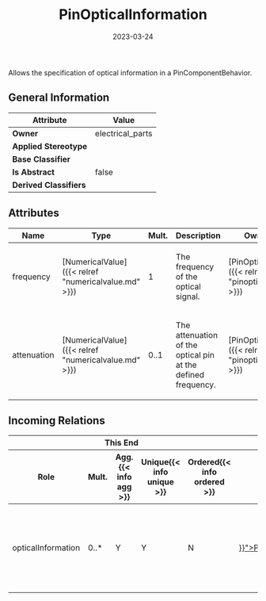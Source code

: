﻿---
title: PinOpticalInformation
toc: false
type: specs
date: "2023-03-24"
draft: false
specification: VEC
version: 2.0.2
documentType: "Recommendation"
elementType: Class
classes:
  - PinOpticalInformation
menu_name: vec-2.0.2
---
<p> Allows the specification of optical information in a PinComponentBehavior.      </p>

## General Information

| Attribute               | Value |
|-------------------------|-------|
| **Owner**               | electrical_parts |
| **Applied Stereotype**  |   |
| **Base Classifier**     |   |
| **Is Abstract**         | false |
| **Derived Classifiers** |   |

## Attributes
|  Name  |  Type  |  Mult.  |  Description  |  Owning Classifier  |
|--------|--------|---------|---------------|--------------|
|frequency| [NumericalValue]({{< relref "numericalvalue.md" >}}) | 1 | <p> The frequency of the optical signal.      </p> | [PinOpticalInformation]({{< relref "pinopticalinformation.md" >}}) |
|attenuation| [NumericalValue]({{< relref "numericalvalue.md" >}}) | 0..1 | <p> The attenuation of the optical pin at the defined frequency.       </p> | [PinOpticalInformation]({{< relref "pinopticalinformation.md" >}}) |


##  Incoming Relations
<table>
    <thead>
        <tr>
           <th colspan="5">This End</th>
           <th colspan="2">Other End</th>
           <th colspan="1">General</th>
        </tr>
        <tr>
           <th>Role</th>
           <th>Mult.</th>
           <th>Agg.{{< info agg >}}</th>
           <th>Unique{{< info unique >}}</th>
           <th>Ordered{{< info ordered >}}</th>
           <th>Type</th>
           <th>Mult.</th>
           <th>Description</th>
        </tr>
    <thead>
    <tbody>
    <tr>
        <td>opticalInformation</td>
        <td>0..*</td>
        <td>Y</td>
        <td>Y</td>
        <td>N</td>
        <td><a href="{{< relref "pincomponentbehavior.md" >}}">PinComponentBehavior</a></td>
        <td>1</td>
        <td><p> Specifies the optical information of the pin, if it has the type optical.      </p></td>
    </tr>
    </tbody>
</table>



